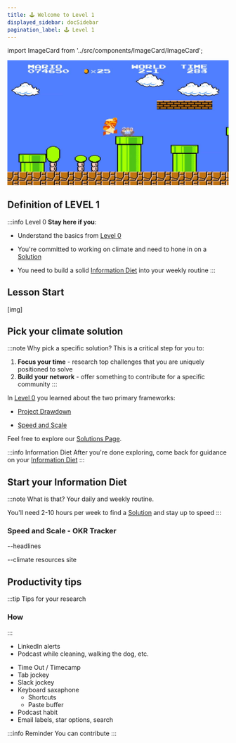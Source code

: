 ```yaml
---
title: 🕹️ Welcome to Level 1
displayed_sidebar: docSidebar
pagination_label: 🕹️ Level 1
---
```

import ImageCard from '../src/components/ImageCard/ImageCard';

![video game pic](../static/img/level-1-mario.jpg)
## Definition of LEVEL 1

:::info Level 0
**Stay here if you**:

- Understand the basics from [Level 0](level-0)

- You're committed to working on climate and need to hone in on a [Solution](#pick-your-climate-solution)

- You need to build a solid [Information Diet](#start-your-information-diet) into your weekly routine 
:::

<div style={{ display: 'flex', flexWrap: 'wrap'}}>
    <ImageCard
    title="Back to Level 0"
    description="You still need the basics"
    imageUrl="img/climate-tech-level-0-mario.jpg"
    linkUrl="level-0"
    />
    <ImageCard
    title="Skip to Level 2"
    description="You already picked your climate solution"
    imageUrl="img/level-2-mario.jpg"
    linkUrl="level-2"
    />
</div>

## Lesson Start

[img]


## Pick your climate solution

:::note Why pick a specific solution?
This is a critical step for you to:
1. **Focus your time** -  research top challenges that you are uniquely positioned to solve
2. **Build your network** - offer something to contribute for a specific community
:::

In [Level 0](level-0) you learned about the two primary frameworks:

- [Project Drawdown](level-0#project-drawdown)

- [Speed and Scale](level-0#speed-and-scale)

Feel free to explore our [Solutions Page](solutions).

:::info Information Diet
After you're done exploring, come back for guidance on your [Information Diet](#start-your-information-diet)
:::

<ImageCard
  title="Climate Solutions"
  description="An overview of all 12 sectors and 93 climate solutions"
  imageUrl="/img/aigen-robotics.png"
  linkUrl="/solutions"
/>

## Start your Information Diet
:::note What is that?
Your daily and weekly routine.

You'll need 2-10 hours per week to find a [Solution](solutions) and stay up to speed
:::

<div style={{ display: 'flex', flexWrap: 'wrap'}}>

<ImageCard
  title="Resources"
  description="Newsletters, podcasts, media coverage, and other materials."
  imageUrl="/img/healthy-lifestyle.jpg"
  linkUrl="/resources"
/>
</div>

### Speed and Scale - OKR Tracker

--headlines

--climate resources site



## Productivity tips

<!--[video]-->
:::tip Tips for your research
### How
:::
 - LinkedIn alerts
 - Podcast while cleaning, walking the dog, etc.


* Time Out / Timecamp
* Tab jockey
* Slack jockey
* Keyboard saxaphone
	* Shortcuts
	* Paste buffer
* Podcast habit
* Email labels, star options, search


:::info Reminder
You can contribute
:::